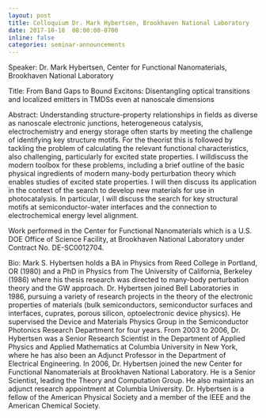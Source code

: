```yaml
---
layout: post
title: Colloquium Dr. Mark Hybertsen, Brookhaven National Laboratory
date: 2017-10-18  08:00:00-0700
inline: false
categories: seminar-announcements
---
```


Speaker: Dr. Mark Hybertsen, Center for Functional Nanomaterials, Brookhaven National Laboratory

Title: From Band Gaps to Bound Excitons: Disentangling optical transitions and localized emitters in TMDSs even at nanoscale dimensions

Abstract: Understanding structure-property relationships in fields as diverse as nanoscale electronic junctions, heterogeneous catalysis, electrochemistry and energy storage often starts by meeting the challenge of identifying key structure motifs. For the theorist this is followed by tackling the problem of calculating the relevant functional characteristics, also challenging, particularly for excited state properties. I willdiscuss the modern toolbox for these problems, including a brief outline of the basic physical ingredients of modern many-body perturbation theory which enables studies of excited state properties. I will then discuss its application in the context of the search to develop new materials for use in photocatalysis. In particular, I will discuss the search for key structural motifs at semiconductor-water interfaces and the connection to electrochemical energy level alignment.

Work performed in the Center for Functional Nanomaterials which is a U.S. DOE Office of Science Facility, at Brookhaven National Laboratory under Contract No. DE-SC0012704.

Bio: Mark S. Hybertsen holds a BA in Physics from Reed College in Portland, OR (1980) and a PhD in Physics from The University of California, Berkeley (1986) where his thesis research was directed to many-body perturbation theory and the GW approach. Dr. Hybertsen joined Bell Laboratories in 1986, pursuing a variety of research projects in the theory of the electronic properties of materials (bulk semiconductors, semiconductor surfaces and interfaces, cuprates, porous silicon, optoelectronic device physics). He supervised the Device and Materials Physics Group in the Semiconductor Photonics Research Department for four years. From 2003 to 2006, Dr. Hybertsen was a Senior Research Scientist in the Department of Applied Physics and Applied Mathematics at Columbia University in New York, where he has also been an Adjunct Professor in the Department of Electrical Engineering. In 2006, Dr. Hybertsen joined the new Center for Functional Nanomaterials at Brookhaven National Laboratory. He is a Senior Scientist, leading the Theory and Computation Group. He also maintains an adjunct research appointment at Columbia University. Dr. Hybertsen is a fellow of the American Physical Society and a member of the IEEE and the American Chemical Society.
